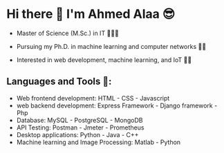 #  Hi there 👋 I'm Ahmed Alaa 😎

- Master of Science (M.Sc.) in IT 👨‍💻🤓

- Pursuing my Ph.D. in machine learning and computer networks 👨‍🎓
  
- Interested in web development, machine learning, and IoT 🧑‍💻

## Languages and Tools 💟:

- Web frontend development: HTML - CSS - Javascript
- web backend development: Express Framework - Django framework - Php
- Database: MySQL - PostgreSQL - MongoDB
- API Testing: Postman - Jmeter - Prometheus
- Desktop applications: Python - Java - C++
- Machine learning and Image Processing: Matlab - Python


<!--
**a7med3laa/a7med3laa** is a ✨ _special_ ✨ repository because its `README.md` (this file) appears on your GitHub profile.

Here are some ideas to get you started:

- 🔭 I’m currently working on ...
- 🌱 I’m currently learning ...
- 👯 I’m looking to collaborate on ...
- 🤔 I’m looking for help with ...
- 💬 Ask me about ...
- 📫 How to reach me: ...
- 😄 Pronouns: ...
- ⚡ Fun fact: ...
-->
